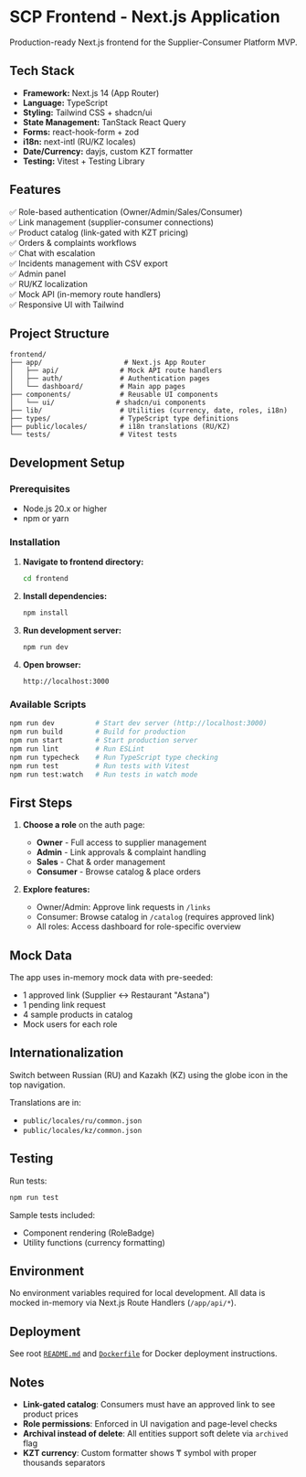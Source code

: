 # SCP Frontend - Next.js Application

Production-ready Next.js frontend for the Supplier-Consumer Platform MVP.

## Tech Stack

- **Framework:** Next.js 14 (App Router)
- **Language:** TypeScript
- **Styling:** Tailwind CSS + shadcn/ui
- **State Management:** TanStack React Query
- **Forms:** react-hook-form + zod
- **i18n:** next-intl (RU/KZ locales)
- **Date/Currency:** dayjs, custom KZT formatter
- **Testing:** Vitest + Testing Library

## Features

✅ Role-based authentication (Owner/Admin/Sales/Consumer)  
✅ Link management (supplier-consumer connections)  
✅ Product catalog (link-gated with KZT pricing)  
✅ Orders & complaints workflows  
✅ Chat with escalation  
✅ Incidents management with CSV export  
✅ Admin panel  
✅ RU/KZ localization  
✅ Mock API (in-memory route handlers)  
✅ Responsive UI with Tailwind  

## Project Structure

```
frontend/
├── app/                    # Next.js App Router
│   ├── api/               # Mock API route handlers
│   ├── auth/              # Authentication pages
│   └── dashboard/         # Main app pages
├── components/            # Reusable UI components
│   └── ui/               # shadcn/ui components
├── lib/                   # Utilities (currency, date, roles, i18n)
├── types/                 # TypeScript type definitions
├── public/locales/        # i18n translations (RU/KZ)
└── tests/                 # Vitest tests
```

## Development Setup

### Prerequisites
- Node.js 20.x or higher
- npm or yarn

### Installation

1. **Navigate to frontend directory:**
   ```bash
   cd frontend
   ```

2. **Install dependencies:**
   ```bash
   npm install
   ```

3. **Run development server:**
   ```bash
   npm run dev
   ```

4. **Open browser:**
   ```
   http://localhost:3000
   ```

### Available Scripts

```bash
npm run dev          # Start dev server (http://localhost:3000)
npm run build        # Build for production
npm run start        # Start production server
npm run lint         # Run ESLint
npm run typecheck    # Run TypeScript type checking
npm run test         # Run tests with Vitest
npm run test:watch   # Run tests in watch mode
```

## First Steps

1. **Choose a role** on the auth page:
   - **Owner** - Full access to supplier management
   - **Admin** - Link approvals & complaint handling
   - **Sales** - Chat & order management
   - **Consumer** - Browse catalog & place orders

2. **Explore features:**
   - Owner/Admin: Approve link requests in `/links`
   - Consumer: Browse catalog in `/catalog` (requires approved link)
   - All roles: Access dashboard for role-specific overview

## Mock Data

The app uses in-memory mock data with pre-seeded:
- 1 approved link (Supplier ↔ Restaurant "Astana")
- 1 pending link request
- 4 sample products in catalog
- Mock users for each role

## Internationalization

Switch between Russian (RU) and Kazakh (KZ) using the globe icon in the top navigation.

Translations are in:
- `public/locales/ru/common.json`
- `public/locales/kz/common.json`

## Testing

Run tests:
```bash
npm run test
```

Sample tests included:
- Component rendering (RoleBadge)
- Utility functions (currency formatting)

## Environment

No environment variables required for local development. All data is mocked in-memory via Next.js Route Handlers (`/app/api/*`).

## Deployment

See root [`README.md`](../README.md) and [`Dockerfile`](../Dockerfile) for Docker deployment instructions.

## Notes

- **Link-gated catalog**: Consumers must have an approved link to see product prices
- **Role permissions**: Enforced in UI navigation and page-level checks
- **Archival instead of delete**: All entities support soft delete via `archived` flag
- **KZT currency**: Custom formatter shows ₸ symbol with proper thousands separators
